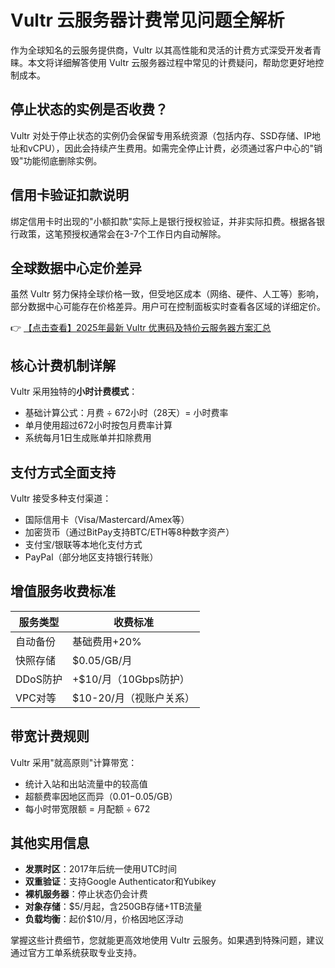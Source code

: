 # Vultr 云服务器计费常见问题全解析

作为全球知名的云服务提供商，Vultr 以其高性能和灵活的计费方式深受开发者青睐。本文将详细解答使用 Vultr 云服务器过程中常见的计费疑问，帮助您更好地控制成本。

## 停止状态的实例是否收费？

Vultr 对处于停止状态的实例仍会保留专用系统资源（包括内存、SSD存储、IP地址和vCPU），因此会持续产生费用。如需完全停止计费，必须通过客户中心的"销毁"功能彻底删除实例。

## 信用卡验证扣款说明

绑定信用卡时出现的"小额扣款"实际上是银行授权验证，并非实际扣费。根据各银行政策，这笔预授权通常会在3-7个工作日内自动解除。

## 全球数据中心定价差异

虽然 Vultr 努力保持全球价格一致，但受地区成本（网络、硬件、人工等）影响，部分数据中心可能存在价格差异。用户可在控制面板实时查看各区域的详细定价。

👉 [【点击查看】2025年最新 Vultr 优惠码及特价云服务器方案汇总](https://bit.ly/VuLtr)

## 核心计费机制详解

Vultr 采用独特的**小时计费模式**：
- 基础计算公式：月费 ÷ 672小时（28天）= 小时费率
- 单月使用超过672小时按包月费率计算
- 系统每月1日生成账单并扣除费用

## 支付方式全面支持

Vultr 接受多种支付渠道：
- 国际信用卡（Visa/Mastercard/Amex等）
- 加密货币（通过BitPay支持BTC/ETH等8种数字资产）
- 支付宝/银联等本地化支付方式
- PayPal（部分地区支持银行转账）

## 增值服务收费标准

| 服务类型 | 收费标准 |
|---------|---------|
| 自动备份 | 基础费用+20% |
| 快照存储 | $0.05/GB/月 |
| DDoS防护 | +$10/月（10Gbps防护） |
| VPC对等 | $10-20/月（视账户关系） |

## 带宽计费规则

Vultr 采用"就高原则"计算带宽：
- 统计入站和出站流量中的较高值
- 超额费率因地区而异（$0.01-$0.05/GB）
- 每小时带宽限额 = 月配额 ÷ 672

## 其他实用信息

- **发票时区**：2017年后统一使用UTC时间
- **双重验证**：支持Google Authenticator和Yubikey
- **裸机服务器**：停止状态仍会计费
- **对象存储**：$5/月起，含250GB存储+1TB流量
- **负载均衡**：起价$10/月，价格因地区浮动

掌握这些计费细节，您就能更高效地使用 Vultr 云服务。如果遇到特殊问题，建议通过官方工单系统获取专业支持。